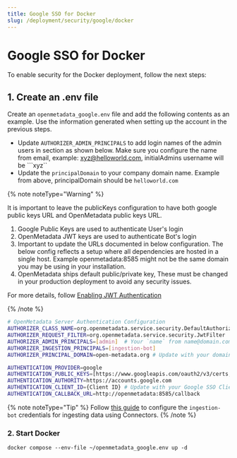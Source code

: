 ```yaml
---
title: Google SSO for Docker
slug: /deployment/security/google/docker
---
```


# Google SSO for Docker

To enable security for the Docker deployment, follow the next steps:

## 1. Create an .env file

Create an `openmetadata_google.env` file and add the following contents as an example. Use the information
generated when setting up the account in the previous steps.


- Update `AUTHORIZER_ADMIN_PRINCIPALS` to add login names of the admin users in  section as shown below. Make sure you configure the name from email, example: xyz@helloworld.com, initialAdmins username will be ```xyz``
- Update the `principalDomain` to your company domain name.  Example from above, principalDomain should be ```helloworld.com```

{% note noteType="Warning" %}

It is important to leave the publicKeys configuration to have both google public keys URL and OpenMetadata public keys URL. 

1. Google Public Keys are used to authenticate User's login
2. OpenMetadata JWT keys are used to authenticate Bot's login
3. Important to update the URLs documented in below configuration. The below config reflects a setup where all dependencies are hosted in a single host. Example openmetadata:8585 might not be the same domain you may be using in your installation.
4. OpenMetadata ships default public/private key, These must be changed in your production deployment to avoid any security issues.

For more details, follow [Enabling JWT Authentication](deployment/security/enable-jwt-tokens)

{% /note %}

```bash
# OpenMetadata Server Authentication Configuration
AUTHORIZER_CLASS_NAME=org.openmetadata.service.security.DefaultAuthorizer
AUTHORIZER_REQUEST_FILTER=org.openmetadata.service.security.JwtFilter
AUTHORIZER_ADMIN_PRINCIPALS=[admin]  # Your `name` from name@domain.com
AUTHORIZER_INGESTION_PRINCIPALS=[ingestion-bot]
AUTHORIZER_PRINCIPAL_DOMAIN=open-metadata.org # Update with your domain

AUTHENTICATION_PROVIDER=google
AUTHENTICATION_PUBLIC_KEYS=[https://www.googleapis.com/oauth2/v3/certs, http://openmetadata:8585/api/v1/system/config/jwks]
AUTHENTICATION_AUTHORITY=https://accounts.google.com
AUTHENTICATION_CLIENT_ID={Client ID} # Update with your Google SSO Client ID
AUTHENTICATION_CALLBACK_URL=http://openmetadata:8585/callback
```


{% note noteType="Tip" %}
 Follow [this guide](/how-to-guides/feature-configurations/bots) to configure the `ingestion-bot` credentials for ingesting data using Connectors.
{% /note %}

### 2. Start Docker

```commandline
docker compose --env-file ~/openmetadata_google.env up -d
```

